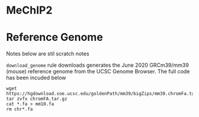 # MeChIP2

# Reference Genome


Notes below are stil scratch notes


```download_genome``` rule downloads generates the June 2020 GRCm39/mm39 (mouse) reference genome from the UCSC Genome Browser. The full code has been incuded below 




```
wget https://hgdownload.soe.ucsc.edu/goldenPath/mm39/bigZips/mm39.chromFa.tar.gz
tar zvfx chromFA.tar.gz 
cat *.fa > mm10.fa
rm chr*.fa
```

